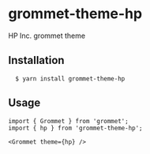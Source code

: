 # grommet-theme-hp

HP Inc. grommet theme

## Installation

```
  $ yarn install grommet-theme-hp
```

## Usage

```
import { Grommet } from 'grommet';
import { hp } from 'grommet-theme-hp';

<Grommet theme={hp} />
```
